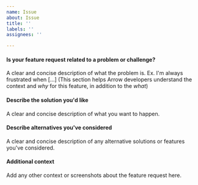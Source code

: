```yaml
---
name: Issue
about: Issue
title: ''
labels: ''
assignees: ''

---
```


#### Is your feature request related to a problem or challenge?
A clear and concise description of what the problem is. Ex. I'm always frustrated when [...] 
(This section helps Arrow developers understand the context and *why* for this feature, in addition to  the *what*)

#### Describe the solution you'd like
A clear and concise description of what you want to happen.

#### Describe alternatives you've considered
A clear and concise description of any alternative solutions or features you've considered.

#### Additional context
Add any other context or screenshots about the feature request here.

